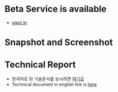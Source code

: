 # Beta Service is available

* [ggez.kr](http://ggez.kr)

# Snapshot and Screenshot

# Technical Report
* 한국어로 된 기술문서를 보시려면 [여기로](./README_kr.md)
* Technical document in english link is [here](./README_en.md)
